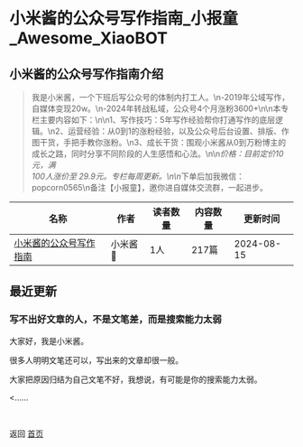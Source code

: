 # 小米酱的公众号写作指南_小报童_Awesome_XiaoBOT

## 小米酱的公众号写作指南介绍
> 我是小米酱，一个下班后写公众号的体制内打工人。\n-2019年公域写作，自媒体变现20w。\n-2024年转战私域，公众号4个月涨粉3600+\n\n本专栏主要内容如下：\n\n1、写作技巧：5年写作经验帮你打通写作的底层逻辑。\n2、运营经验：从0到1的涨粉经验，以及公众号后台设置、排版、作图干货，手把手教你涨粉。\n3、成长干货：围观小米酱从0到万粉博主的成长之路，同时分享不同阶段的人生感悟和心法。\n\n*价格：目前定价10元，满  
100人涨价至 29.9元。专栏每周更新。\n\n*下单后加我微信：popcorn0565\n备注【小报童】，邀你进自媒体交流群，一起进步。  
  


|名称|作者|读者数量|内容数量|更新时间|
|---|---|---|---|---|
|[小米酱的公众号写作指南](https://xiaobot.net/p/xiaomi96?refer=0b133df9-27dc-423b-8101-639049001c13)|小米酱🌷|1人|217篇|2024-08-15|

## 最近更新
### 写不出好文章的人，不是文笔差，而是搜索能力太弱

大家好，我是小米酱。

很多人明明文笔还可以，写出来的文章却很一般。

大家把原因归结为自己文笔不好，我想说，有可能是你的搜索能力太弱。

<......


<a href="https://github.com/Reno9527/awesome-xiaobot" style="color: white; text-decoration: none;">awesome-xiaobot</a>

返回 [首页](../README.md)
